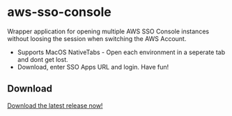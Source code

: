 # aws-sso-console

Wrapper application for opening multiple AWS SSO Console instances without loosing the session when switching the AWS Account.

- Supports MacOS NativeTabs - Open each environment in a seperate tab and dont get lost.
- Download, enter SSO Apps URL and login. Have fun!

## Download

[Download the latest release now!](github.com/Hobart2967/aws-sso-console/releases/latest)
